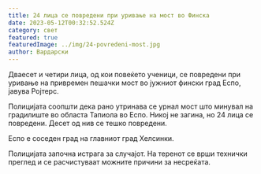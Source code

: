 ```yaml
---
title: 24 лица се повредени при уривање на мост во Финска
date: 2023-05-12T00:32:52.524Z
category: свет
featured: true
featuredImage: ../img/24-povredeni-most.jpg
author: Вардарски
---
```

Дваесет и четири лица, од кои повеќето ученици, се повредени при уривање на привремен пешачки мост во јужниот фински град Еспо, јавува Ројтерс.

Полицијата соопшти дека рано утринава се урнал мост што минувал на градилиште во областа Тапиола во Еспо. Никој не загина, но 24 лица се повредени. Десет од нив се тешко повредени.

Еспо е соседен град на главниот град Хелсинки.

Полицијата започна истрага за случајот. На теренот се врши технички преглед и се расчистуваат можните причини за несреќата.